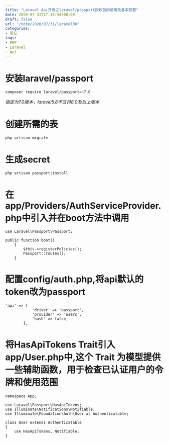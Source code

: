 ```yaml
---
title: "Laravel Api开发之laravel/passport授权包的使用及基本配置"
date: 2020-07-31T17:18:54+08:00
draft: false
url: "/note/2020/07/31/laravel06"
categories: 
- 笔记
tags: 
- PHP
- Laravel
- Api
---
```

# 安装laravel/passport
```
composer require laravel/passport=~7.0
```
_指定为7.0版本，laravel5.8不支持8.0及以上版本_   
# 创建所需的表
```
php artisan migrate
```
# 生成secret
```
php artisan passport:install
```
# 在app/Providers/AuthServiceProvider.php中引入并在boot方法中调用
```
use Laravel\Passport\Passport;

public function boot()
    {
        $this->registerPolicies();
        Passport::routes();
    }
```
# 配置config/auth.php,将api默认的token改为passport
```
'api' => [
            'driver' => 'passport',
            'provider' => 'users',
            'hash' => false,
        ],
```
# 将HasApiTokens Trait引入app/User.php中,这个 Trait 为模型提供一些辅助函数，用于检查已认证用户的令牌和使用范围
```
namespace App;

use Laravel\Passport\HasApiTokens;
use Illuminate\Notifications\Notifiable;
use Illuminate\Foundation\Auth\User as Authenticatable;

class User extends Authenticatable
{
    use HasApiTokens, Notifiable;
}
```
